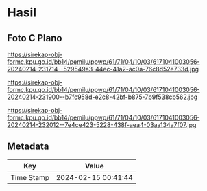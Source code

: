# Hasil

## Foto C Plano

https://sirekap-obj-formc.kpu.go.id/bb14/pemilu/ppwp/61/71/04/10/03/6171041003056-20240214-231714--529549a3-44ec-41a2-ac0a-76c8d52e733d.jpg

https://sirekap-obj-formc.kpu.go.id/bb14/pemilu/ppwp/61/71/04/10/03/6171041003056-20240214-231900--b7fc958d-e2c8-42bf-b875-7b9f538cb562.jpg

https://sirekap-obj-formc.kpu.go.id/bb14/pemilu/ppwp/61/71/04/10/03/6171041003056-20240214-232012--7e4ce423-5228-438f-aea4-03aa134a7f07.jpg


## Metadata

| Key        | Value               |
| ---------- | ------------------- |
| Time Stamp | 2024-02-15 00:41:44 |




